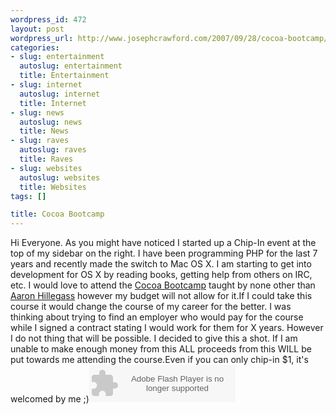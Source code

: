 ```yaml
--- 
wordpress_id: 472
layout: post
wordpress_url: http://www.josephcrawford.com/2007/09/28/cocoa-bootcamp/
categories: 
- slug: entertainment
  autoslug: entertainment
  title: Entertainment
- slug: internet
  autoslug: internet
  title: Internet
- slug: news
  autoslug: news
  title: News
- slug: raves
  autoslug: raves
  title: Raves
- slug: websites
  autoslug: websites
  title: Websites
tags: []

title: Cocoa Bootcamp
---
```

Hi Everyone.  As you might have noticed I started up a Chip-In event at the top of my sidebar on the right.  I have been programming PHP for the last 7 years and recently made the switch to Mac OS X.  I am starting to get into development for OS X by reading books, getting help from others on IRC, etc.  I would love to attend the [Cocoa Bootcamp](http://bignerdranch.com/classes/cocoa.shtml) taught by none other than [Aaron Hillegass](http://www.bignerdranch.com/instructors/hillegass.shtml) however my budget will not allow for it.If I could take this course it would change the course of my career for the better.  I was thinking about trying to find an employer who would pay for the course while I signed a contract stating I would work for them for X years.  However I do not thing that will be possible.  I decided to give this a shot.  If I am unable to make enough money from this ALL proceeds from this WILL be put towards me attending the course.Even if you can only chip-in $1, it's welcomed by me ;)<!--more--><embed type="application/x-shockwave-flash" src="http://widget.chipin.com/widget/id/4211e42859d88ad0" allowscriptaccess="never" height="60" width="234" wmode="transparent" flashvars="color_scheme=blue"></embed>
